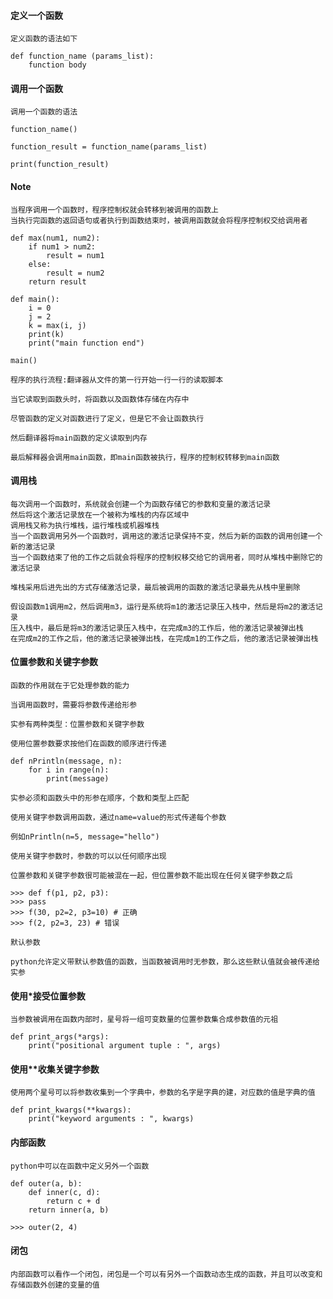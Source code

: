 #### 定义一个函数

>>>

    定义函数的语法如下

    def function_name (params_list):
        function body


#### 调用一个函数

>>>

    调用一个函数的语法

    function_name()

    function_result = function_name(params_list)

    print(function_result)


#### Note

>>>

    当程序调用一个函数时，程序控制权就会转移到被调用的函数上
    当执行完函数的返回语句或者执行到函数结束时，被调用函数就会将程序控制权交给调用者

    def max(num1, num2):
        if num1 > num2:
            result = num1
        else:
            result = num2
        return result
    
    def main():
        i = 0
        j = 2
        k = max(i, j)
        print(k)
        print("main function end")

    main()

    程序的执行流程:翻译器从文件的第一行开始一行一行的读取脚本

    当它读取到函数头时，将函数以及函数体存储在内存中

    尽管函数的定义对函数进行了定义，但是它不会让函数执行

    然后翻译器将main函数的定义读取到内存

    最后解释器会调用main函数，即main函数被执行，程序的控制权转移到main函数
    

#### 调用栈

>>>

    每次调用一个函数时，系统就会创建一个为函数存储它的参数和变量的激活记录
    然后将这个激活记录放在一个被称为堆栈的内存区域中
    调用栈又称为执行堆栈，运行堆栈或机器堆栈
    当一个函数调用另外一个函数时，调用这的激活记录保持不变，然后为新的函数的调用创建一个新的激活记录
    当一个函数结束了他的工作之后就会将程序的控制权移交给它的调用者，同时从堆栈中删除它的激活记录

    堆栈采用后进先出的方式存储激活记录，最后被调用的函数的激活记录最先从栈中里删除

    假设函数m1调用m2，然后调用m3，运行是系统将m1的激活记录压入栈中，然后是将m2的激活记录
    压入栈中，最后是将m3的激活记录压入栈中，在完成m3的工作后，他的激活记录被弹出栈
    在完成m2的工作之后，他的激活记录被弹出栈，在完成m1的工作之后，他的激活记录被弹出栈


#### 位置参数和关键字参数

>>>

    函数的作用就在于它处理参数的能力

    当调用函数时，需要将参数传递给形参

    实参有两种类型：位置参数和关键字参数

    使用位置参数要求按他们在函数的顺序进行传递

    def nPrintln(message, n):
        for i in range(n):
            print(message)

    实参必须和函数头中的形参在顺序，个数和类型上匹配

    使用关键字参数调用函数，通过name=value的形式传递每个参数

    例如nPrintln(n=5, message="hello")

    使用关键字参数时，参数的可以以任何顺序出现

    位置参数和关键字参数很可能被混在一起，但位置参数不能出现在任何关键字参数之后

    >>> def f(p1, p2, p3):
    >>> pass
    >>> f(30, p2=2, p3=10) # 正确
    >>> f(2, p2=3, 23) # 错误

    默认参数

    python允许定义带默认参数值的函数，当函数被调用时无参数，那么这些默认值就会被传递给实参


#### 使用*接受位置参数


>>>
   
    当参数被调用在函数内部时，星号将一组可变数量的位置参数集合成参数值的元祖

    def print_args(*args):
        print("positional argument tuple : ", args)


#### 使用**收集关键字参数


>>>
    
    使用两个星号可以将参数收集到一个字典中，参数的名字是字典的建，对应数的值是字典的值

    def print_kwargs(**kwargs):
        print("keyword arguments : ", kwargs)


#### 内部函数

>>>
    
    python中可以在函数中定义另外一个函数

    def outer(a, b):
        def inner(c, d):
            return c + d
        return inner(a, b)
    
    >>> outer(2, 4)


#### 闭包

>>>
    
    内部函数可以看作一个闭包，闭包是一个可以有另外一个函数动态生成的函数，并且可以改变和存储函数外创建的变量的值


